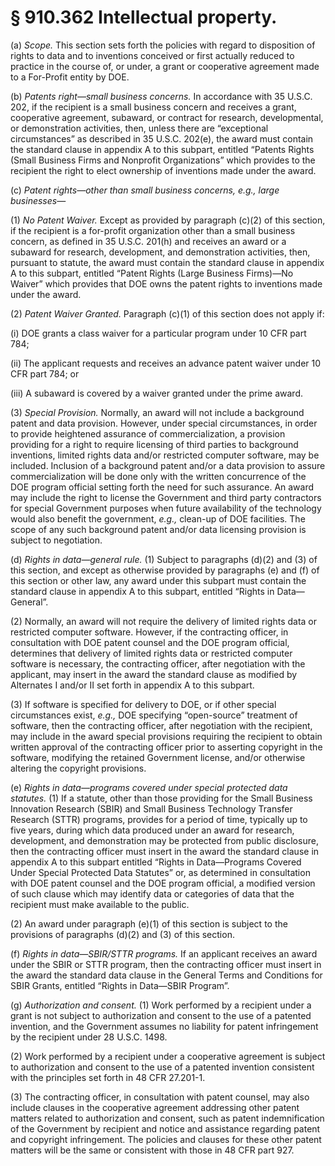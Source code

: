 # § 910.362   Intellectual property.

(a) *Scope.* This section sets forth the policies with regard to disposition of rights to data and to inventions conceived or first actually reduced to practice in the course of, or under, a grant or cooperative agreement made to a For-Profit entity by DOE.


(b) *Patents right—small business concerns.* In accordance with 35 U.S.C. 202, if the recipient is a small business concern and receives a grant, cooperative agreement, subaward, or contract for research, developmental, or demonstration activities, then, unless there are “exceptional circumstances” as described in 35 U.S.C. 202(e), the award must contain the standard clause in appendix A to this subpart, entitled “Patents Rights (Small Business Firms and Nonprofit Organizations” which provides to the recipient the right to elect ownership of inventions made under the award.


(c) *Patent rights—other than small business concerns, e.g., large businesses*—


(1) *No Patent Waiver.* Except as provided by paragraph (c)(2) of this section, if the recipient is a for-profit organization other than a small business concern, as defined in 35 U.S.C. 201(h) and receives an award or a subaward for research, development, and demonstration activities, then, pursuant to statute, the award must contain the standard clause in appendix A to this subpart, entitled “Patent Rights (Large Business Firms)—No Waiver” which provides that DOE owns the patent rights to inventions made under the award.


(2) *Patent Waiver Granted.* Paragraph (c)(1) of this section does not apply if:


(i) DOE grants a class waiver for a particular program under 10 CFR part 784;


(ii) The applicant requests and receives an advance patent waiver under 10 CFR part 784; or


(iii) A subaward is covered by a waiver granted under the prime award.


(3) *Special Provision.* Normally, an award will not include a background patent and data provision. However, under special circumstances, in order to provide heightened assurance of commercialization, a provision providing for a right to require licensing of third parties to background inventions, limited rights data and/or restricted computer software, may be included. Inclusion of a background patent and/or a data provision to assure commercialization will be done only with the written concurrence of the DOE program official setting forth the need for such assurance. An award may include the right to license the Government and third party contractors for special Government purposes when future availability of the technology would also benefit the government, *e.g.,* clean-up of DOE facilities. The scope of any such background patent and/or data licensing provision is subject to negotiation.


(d) *Rights in data—general rule.* (1) Subject to paragraphs (d)(2) and (3) of this section, and except as otherwise provided by paragraphs (e) and (f) of this section or other law, any award under this subpart must contain the standard clause in appendix A to this subpart, entitled “Rights in Data—General”.


(2) Normally, an award will not require the delivery of limited rights data or restricted computer software. However, if the contracting officer, in consultation with DOE patent counsel and the DOE program official, determines that delivery of limited rights data or restricted computer software is necessary, the contracting officer, after negotiation with the applicant, may insert in the award the standard clause as modified by Alternates I and/or II set forth in appendix A to this subpart.


(3) If software is specified for delivery to DOE, or if other special circumstances exist, *e.g.,* DOE specifying “open-source” treatment of software, then the contracting officer, after negotiation with the recipient, may include in the award special provisions requiring the recipient to obtain written approval of the contracting officer prior to asserting copyright in the software, modifying the retained Government license, and/or otherwise altering the copyright provisions.


(e) *Rights in data—programs covered under special protected data statutes.* (1) If a statute, other than those providing for the Small Business Innovation Research (SBIR) and Small Business Technology Transfer Research (STTR) programs, provides for a period of time, typically up to five years, during which data produced under an award for research, development, and demonstration may be protected from public disclosure, then the contracting officer must insert in the award the standard clause in appendix A to this subpart entitled “Rights in Data—Programs Covered Under Special Protected Data Statutes” or, as determined in consultation with DOE patent counsel and the DOE program official, a modified version of such clause which may identify data or categories of data that the recipient must make available to the public.


(2) An award under paragraph (e)(1) of this section is subject to the provisions of paragraphs (d)(2) and (3) of this section.


(f) *Rights in data—SBIR/STTR programs.* If an applicant receives an award under the SBIR or STTR program, then the contracting officer must insert in the award the standard data clause in the General Terms and Conditions for SBIR Grants, entitled “Rights in Data—SBIR Program”.


(g) *Authorization and consent.* (1) Work performed by a recipient under a grant is not subject to authorization and consent to the use of a patented invention, and the Government assumes no liability for patent infringement by the recipient under 28 U.S.C. 1498.


(2) Work performed by a recipient under a cooperative agreement is subject to authorization and consent to the use of a patented invention consistent with the principles set forth in 48 CFR 27.201-1.


(3) The contracting officer, in consultation with patent counsel, may also include clauses in the cooperative agreement addressing other patent matters related to authorization and consent, such as patent indemnification of the Government by recipient and notice and assistance regarding patent and copyright infringement. The policies and clauses for these other patent matters will be the same or consistent with those in 48 CFR part 927.




